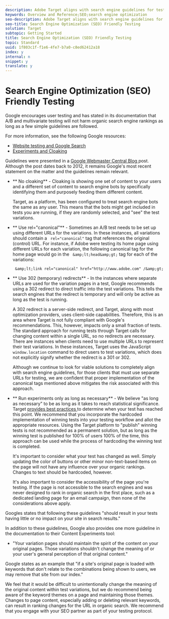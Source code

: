 ```yaml
---
description: Adobe Target aligns with search engine guidelines for testing.
keywords: Overview and Reference;SEO;search engine optimization
seo-description: Adobe Target aligns with search engine guidelines for testing.
seo-title: Search Engine Optimization (SEO) Friendly Testing
solution: Target
subtopic: Getting Started
title: Search Engine Optimization (SEO) Friendly Testing
topic: Standard
uuid: 1f803c1f-f1e6-4fe7-b7a0-c8ed62412a18
index: y
internal: n
snippet: y
translate: y
---
```


# Search Engine Optimization (SEO) Friendly Testing

Google encourages user testing and has stated in its documentation that A/B and multivariate testing will not harm organic search engine rankings as long as a few simple guidelines are followed. 

For more information, see the following Google resources: 


* [ Website testing and Google Search ](https://webmasters.googleblog.com/2012/08/website-testing-google-search.html)
* [ Experiments and Cloaking ](https://support.google.com/analytics/answer/2576845?hl=en&ref_topic=1745207)


Guidelines were presented in a [ Google Webmaster Central Blog ](https://webmasters.googleblog.com/2012/08/website-testing-google-search.html) post. Although the post dates back to 2012, it remains Google's most recent statement on the matter and the guidelines remain relevant. 

* ** No cloaking** - Cloaking is showing one set of content to your users and a different set of content to search engine bots by specifically identifying them and purposely feeding them different content. 

  Target, as a platform, has been configured to treat search engine bots the same as any user. This means that the bots might get included in tests you are running, if they are randomly selected, and "see" the test variations. 

* ** Use rel="canonical"** - Sometimes an A/B test needs to be set up using different URLs for the variations. In these instances, all variations should contain a ` rel="canonical"` tag that references the original (control) URL. For instance, if Adobe were testing its home page using different URLs for each variation, the following canonical tag for the home page would go in the ` &amp;lt;head&amp;gt;` tag for each of the variations: 

  ` &amp;lt;link rel="canonical" href="http://www.adobe.com" /&amp;gt;` 

* ** Use 302 (temporary) redirects** - In the instances where separate URLs are used for the variation pages in a test, Google recommends using a 302 redirect to direct traffic into the test variations. This tells the search engines that the redirect is temporary and will only be active as long as the test is running. 

  A 302 redirect is a server-side redirect, and Target, along with most optimization providers, uses client-side capabilities. Therefore, this is an area where Target is not fully compliant with Google's recommendations. This, however, impacts only a small fraction of tests. The standard approach for running tests through Target calls for changing content within a single URL, so no redirects are necessary. There are instances when clients need to use multiple URLs to represent their test variations. In these instances, Target uses the JavaScript ` window.location` command to direct users to test variations, which does not explicitly signify whether the redirect is a 301 or 302. 

  Although we continue to look for viable solutions to completely align with search engine guidelines, for those clients that must use separate URLs for testing, we are confident that proper implementation of the canonical tags mentioned above mitigates the risk associated with this approach. 

* ** Run experiments only as long as necessary** - We believe "as long as necessary" to be as long as it takes to reach statistical significance. Target [ provides best practices ](https://docs.adobe.com/content/target-microsite/testcalculator.html) to determine when your test has reached this point. We recommend that you incorporate the hardcoded implementation of winning tests into your testing workflow and allot the appropriate resources. Using the Target platform to "publish" winning tests is not recommended as a permanent solution, but as long as the winning test is published for 100% of users 100% of the time, this approach can be used while the process of hardcoding the winning test is completed. 

  It's important to consider what your test has changed as well. Simply updating the color of buttons or other minor non-text-based items on the page will not have any influence over your organic rankings. Changes to text should be hardcoded, however. 

  It's also important to consider the accessibility of the page you're testing. If the page is not accessible to the search engines and was never designed to rank in organic search in the first place, such as a dedicated landing page for an email campaign, then none of the considerations above apply. 

Googles states that following these guidelines "should result in your tests having little or no impact on your site in search results." 

In addition to these guidelines, Google also provides one more guideline in the documentation to their Content Experiments tool: 


* "Your variation pages should maintain the spirit of the content on your original pages. Those variations shouldn't change the meaning of or your user's general perception of that original content." 



Google states as an example that "if a site's original page is loaded with keywords that don't relate to the combinations being shown to users, we may remove that site from our index." 

We feel that it would be difficult to unintentionally change the meaning of the original content within test variations, but we do recommend being aware of the keyword themes on a page and maintaining those themes. Changes to page content, especially adding or deleting relevant keywords, can result in ranking changes for the URL in organic search. We recommend that you engage with your SEO partner as part of your testing protocol. 
